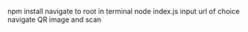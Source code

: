 npm install
navigate to root in terminal
node index.js
input url of choice
navigate QR image and scan
